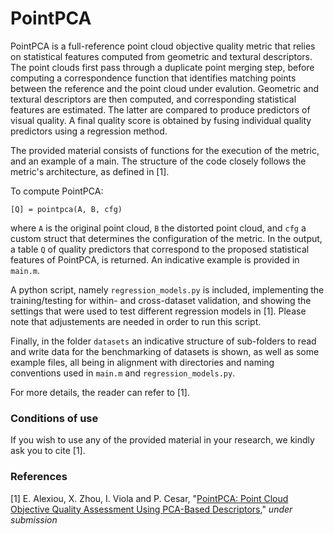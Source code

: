
# PointPCA

PointPCA is a full-reference point cloud objective quality metric that relies on statistical features computed from geometric and textural descriptors. The point clouds first pass through a duplicate point merging step, before computing a correspondence function that identifies matching points between the reference and the point cloud under evalution. Geometric and textural descriptors are then computed, and corresponding statistical features are estimated. The latter are compared to produce predictors of visual quality. A final quality score is obtained by fusing individual quality predictors using a regression method.

The provided material consists of functions for the execution of the metric, and an example of a main. The structure of the code closely follows the metric's architecture, as defined in [1].

To compute PointPCA:

  `[Q] = pointpca(A, B, cfg)`

where `A` is the original point cloud, `B` the distorted point cloud, and `cfg` a custom struct that determines the configuration of the metric. In the output, a table `Q` of quality predictors that correspond to the proposed statistical features of PointPCA, is returned. An indicative example is provided in `main.m`.

A python script, namely `regression_models.py` is included, implementing the training/testing for within- and cross-dataset validation, and showing the settings that were used to test different regression models in [1]. Please note that adjustements are needed in order to run this script.

Finally, in the folder `datasets` an indicative structure of sub-folders to read and write data for the benchmarking of datasets is shown, as well as some example files, all being in alignment with directories and naming conventions used in `main.m` and `regression_models.py`.

For more details, the reader can refer to [1].


### Conditions of use

If you wish to use any of the provided material in your research, we kindly ask you to cite [1].


### References

[1] E. Alexiou, X. Zhou, I. Viola and P. Cesar, "[PointPCA: Point Cloud Objective Quality Assessment Using PCA-Based Descriptors](https://arxiv.org/abs/2111.12663)," *under submission*
